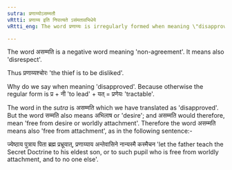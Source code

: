 ```yaml
---
sutra: प्रणाय्योऽसम्मतौ
vRtti: प्रणाय्य इति निपात्यते ऽसंमतावभिधेये
vRtti_eng: The word प्रणाय्यः is irregularly formed when meaning \"disapproved\".

---
```

The word असम्मति is a negative word meaning 'non-agreement'. It means also 'disrespect'.

Thus प्रणाय्यश्चोरः 'the thief is to be disliked'.

Why do we say when meaning 'disapproved'. Because otherwise the regular form is प्र + नी 'to lead' + यत् = प्रणेयः 'tractable'.

The word in the _sutra_ is असम्मति which we have translated as 'disapproved'. But the word सम्मति also means अभिलाष or 'desire'; and असम्मति would therefore, mean 'free from desire or worldly attachment'. Therefore the word असम्मति means also 'free from attachment', as in the following sentence:-

ज्येष्ठाय पुत्राय पिता ब्रह्म प्रभ्रूयात्, प्रणाय्याय अन्तेवासिने नान्यस्मै कस्मैचन  'let the father teach the Secret Doctrine to his eldest son, or to such pupil who is free from worldly attachment, and to no one else'.